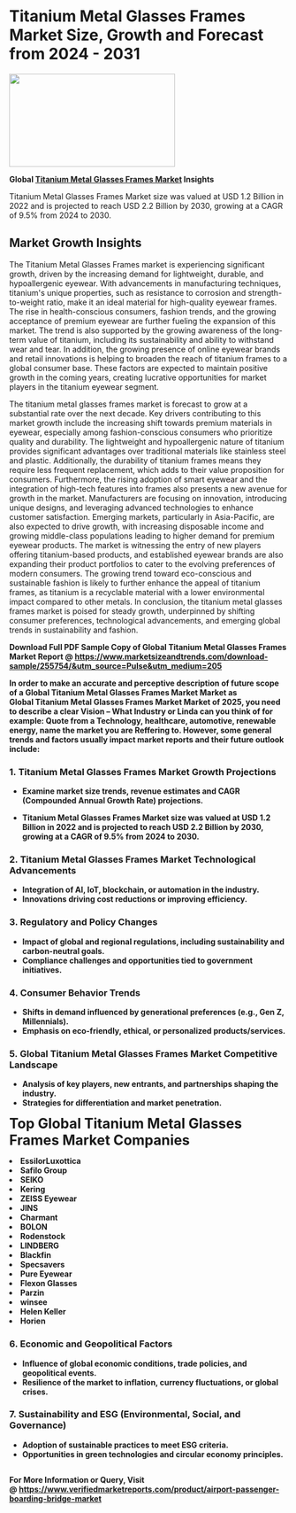 <H1>Titanium Metal Glasses Frames Market Size, Growth and Forecast from 2024 - 2031</H1><img class="aligncenter size-medium wp-image-584254" src="https://thirdeyenews.in/wp-content/uploads/2024/09/Global-Market-Research-300x168.jpeg" alt="" width="300" height="168" /><p><strong>Global&nbsp;<a href="https://www.marketsizeandtrends.com/download-sample/255754/&amp;utm_source=Pulse&amp;utm_medium=205">Titanium Metal Glasses Frames Market</a> Insights</strong></p><p>Titanium Metal Glasses Frames Market size was valued at USD 1.2 Billion in 2022 and is projected to reach USD 2.2 Billion by 2030, growing at a CAGR of 9.5% from 2024 to 2030.</p><p><h2>Market Growth Insights</h2> <p>The Titanium Metal Glasses Frames market is experiencing significant growth, driven by the increasing demand for lightweight, durable, and hypoallergenic eyewear. With advancements in manufacturing techniques, titanium's unique properties, such as resistance to corrosion and strength-to-weight ratio, make it an ideal material for high-quality eyewear frames. The rise in health-conscious consumers, fashion trends, and the growing acceptance of premium eyewear are further fueling the expansion of this market. The trend is also supported by the growing awareness of the long-term value of titanium, including its sustainability and ability to withstand wear and tear. In addition, the growing presence of online eyewear brands and retail innovations is helping to broaden the reach of titanium frames to a global consumer base. These factors are expected to maintain positive growth in the coming years, creating lucrative opportunities for market players in the titanium eyewear segment.</p> <p><strong></strong></p> <p>The titanium metal glasses frames market is forecast to grow at a substantial rate over the next decade. Key drivers contributing to this market growth include the increasing shift towards premium materials in eyewear, especially among fashion-conscious consumers who prioritize quality and durability. The lightweight and hypoallergenic nature of titanium provides significant advantages over traditional materials like stainless steel and plastic. Additionally, the durability of titanium frames means they require less frequent replacement, which adds to their value proposition for consumers. Furthermore, the rising adoption of smart eyewear and the integration of high-tech features into frames also presents a new avenue for growth in the market. Manufacturers are focusing on innovation, introducing unique designs, and leveraging advanced technologies to enhance customer satisfaction. Emerging markets, particularly in Asia-Pacific, are also expected to drive growth, with increasing disposable income and growing middle-class populations leading to higher demand for premium eyewear products. The market is witnessing the entry of new players offering titanium-based products, and established eyewear brands are also expanding their product portfolios to cater to the evolving preferences of modern consumers. The growing trend toward eco-conscious and sustainable fashion is likely to further enhance the appeal of titanium frames, as titanium is a recyclable material with a lower environmental impact compared to other metals. In conclusion, the titanium metal glasses frames market is poised for steady growth, underpinned by shifting consumer preferences, technological advancements, and emerging global trends in sustainability and fashion. <p><strong></p><p><span class=""><strong>Download Full PDF Sample Copy of Global Titanium Metal Glasses Frames Market Report</strong> @ <a href="https://www.marketsizeandtrends.com/download-sample/255754/&amp;utm_source=Pulse&amp;utm_medium=205" target="_blank">https://www.marketsizeandtrends.com/download-sample/255754/&amp;utm_source=Pulse&amp;utm_medium=205</a></span></p><p>In order to make an accurate and perceptive description of future scope of a Global&nbsp;Titanium Metal Glasses Frames Market Market as Global&nbsp;Titanium Metal Glasses Frames Market Market of 2025, you need to describe a clear Vision &ndash; What Industry or Linda can you think of for example: Quote from a Technology, healthcare, automotive, renewable energy, name the market you are Reffering to. However, some general trends and factors usually impact market reports and their future outlook include:</p><h3>1.&nbsp;<strong>Titanium Metal Glasses Frames Market Growth Projections</strong></h3><ul><li>Examine market size trends, revenue estimates and CAGR (Compounded Annual Growth Rate) projections.</li><li><p>Titanium Metal Glasses Frames Market size was valued at USD 1.2 Billion in 2022 and is projected to reach USD 2.2 Billion by 2030, growing at a CAGR of 9.5% from 2024 to 2030.</p></li></ul><h3>2.&nbsp;<strong>Titanium Metal Glasses Frames Market Technological Advancements</strong></h3><ul><li>Integration of AI, IoT, blockchain, or automation in the industry.</li><li>Innovations driving cost reductions or improving efficiency.</li></ul><h3>3.&nbsp;<strong>Regulatory and Policy Changes</strong></h3><ul><li>Impact of global and regional regulations, including sustainability and carbon-neutral goals.</li><li>Compliance challenges and opportunities tied to government initiatives.</li></ul><h3>4.&nbsp;<strong>Consumer Behavior Trends</strong></h3><ul><li>Shifts in demand influenced by generational preferences (e.g., Gen Z, Millennials).</li><li>Emphasis on eco-friendly, ethical, or personalized products/services.</li></ul><h3>5.&nbsp;<strong>Global Titanium Metal Glasses Frames Market Competitive Landscape</strong></h3><ul><li>Analysis of key players, new entrants, and partnerships shaping the industry.</li><li>Strategies for differentiation and market penetration.</li></ul><p data-pm-slice="1 1 []"><span style="color: inherit; font-family: inherit; font-size: 25px;">Top Global Titanium Metal Glasses Frames Market Companies</span></p><div class="" data-test-id=""><p><li>EssilorLuxottica</li><li> Safilo Group</li><li> SEIKO</li><li> Kering</li><li> ZEISS Eyewear</li><li> JINS</li><li> Charmant</li><li> BOLON</li><li> Rodenstock</li><li> LINDBERG</li><li> Blackfin</li><li> Specsavers</li><li> Pure Eyewear</li><li> Flexon Glasses</li><li> Parzin</li><li> winsee</li><li> Helen Keller</li><li> Horien</li></p></div><h3>6.&nbsp;<strong>Economic and Geopolitical Factors</strong></h3><ul><li>Influence of global economic conditions, trade policies, and geopolitical events.</li><li>Resilience of the market to inflation, currency fluctuations, or global crises.</li></ul><h3>7.&nbsp;<strong>Sustainability and ESG (Environmental, Social, and Governance)</strong></h3><ul><li>Adoption of sustainable practices to meet ESG criteria.</li><li>Opportunities in green technologies and circular economy principles.</li></ul><h2><strong style="font-size: 14px;">For More Information or Query, Visit @&nbsp;</strong><a style="background-color: #ffffff; font-size: 14px;" href="https://www.marketsizeandtrends.com/report/titanium-metal-glasses-frames-market/" target="_blank">https://www.verifiedmarketreports.com/product/airport-passenger-boarding-bridge-market</a></h2>

